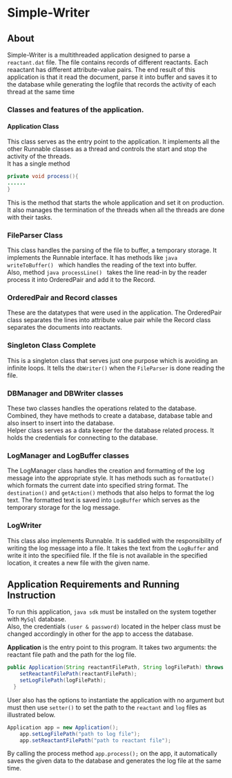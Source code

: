 # Simple-Writer

## About
Simple-Writer is a multithreaded application designed to parse a `reactant.dat` file. The file contains records of different reactants. Each reaactant has different attribute-value pairs. The end result of this application is that it read the document, parse it into buffer and saves it to the database while generating the logfile that records the activity of each thread at the same time  

### Classes and features of the application.  

#### Application Class
This class serves as the entry point to the application. It implements all the other Runnable classes as a thread and controls the start and stop the activity of the threads.  
It has a single method  

```java  
private void process(){  
......  
}  
```  
This is the method that starts the whole application and set it on production. It also manages the termination of the threads when all the threads are done with their tasks.  

### FileParser Class  
This class handles the parsing of the file to buffer, a temporary storage. It implements the Runnable interface. It has methods like ```java writeToBuffer() ``` which handles the reading of the text into buffer.  
Also, method ```java processLine() ``` takes the line read-in by the reader process it into OrderedPair and add it to the Record.  

### OrderedPair and Record classes  
These are the datatypes that were used in the application. The OrderedPair class separates the lines into attribute value pair while the  Record class separates the documents into reactants.  

### Singleton Class Complete  
This is a singleton class that serves just one purpose which is avoiding an infinite loops. It tells the `dbWriter()` when the `FileParser` is done reading the file.  

### DBManager and DBWriter classes  
These two classes handles the operations related to the database. Combined, they have methods to create a database, database table and also insert to insert into the database.  
Helper class serves as a data keeper for the database related process. It holds the credentials for connecting to the database.  

### LogManager and LogBuffer classes  
The LogManager class handles the creation and formatting of the log message into the appropriate style. It has methods such as `formatDate()` which formats the current date into specified string format. The `destination()` and `getAction()` methods that also helps to format the log text. The formatted text is saved into `LogBuffer` which serves as the temporary storage for the log message.  

### LogWriter  
This class also implements Runnable. It is saddled with the responsibility of writing the log message into a file.
It takes the text from the `LogBuffer` and write it into the specifiied file. If the file is not available in the specified location, it creates a new file with the given name.  


## Application Requirements and Running Instruction  
To run this application, `java sdk` must be installed on the system together with `MySql` database.  
Also, the credentials `(user & password)` located in the helper class must be changed accordingly in other for the app to access the database.  

**Application** is the entry point to this program. It takes two arguments: the reactant file path and the path for the log file. 
```java
public Application(String reactantFilePath, String logFilePath) throws Exception {
    setReactantFilePath(reactantFilePath);
    setLogFilePath(logFilePath);
  }
```  

User also has the options to instantiate the application with no argument but must then use `setter()` to set the path to the `reactant` and `log` files as illustrated below.  

```java
Application app = new Application();
    app.setLogFilePath("path to log file");
    app.setReactantFilePath("path to reactant file");
```  

By calling the process method `app.process();` on the app, it automatically saves the given data to the database and generates the log file at the same time.
